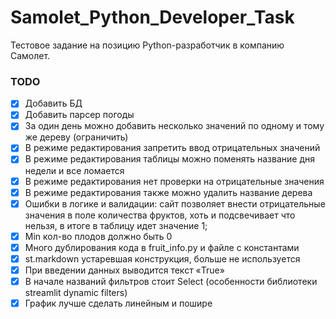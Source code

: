 # Samolet_Python_Developer_Task
Тестовое задание на позицию Python-разработчик в компанию Самолет.
### TODO
- [x] Добавить БД
- [x] Добавить парсер погоды
- [x] За один день можно добавить несколько значений по одному и тому же дереву (ограничить)
- [x] В режиме редактирования запретить ввод отрицательных значений
- [x] В режиме редактирования таблицы можно поменять название дня недели и все ломается
- [x] В режиме редактирования нет проверки на отрицательные значения
- [x] В режиме редактирования также можно удалить название дерева
- [x] Ошибки в логике и валидации: сайт позволяет внести отрицательные значения в поле количества фруктов, хоть и подсвечивает что нельзя, в итоге в таблицу идет значение 1;
- [x] Min кол-во плодов должно быть 0
- [x] Много дублирования кода в fruit_info.py и файле с константами
- [x] st.markdown устаревшая конструкция, больше не используется
- [x] При введении данных выводится текст «True»
- [x] В начале названий фильтров стоит Select (особенности библиотеки streamlit dynamic filters)
- [x] График лучше сделать линейным и пошире
